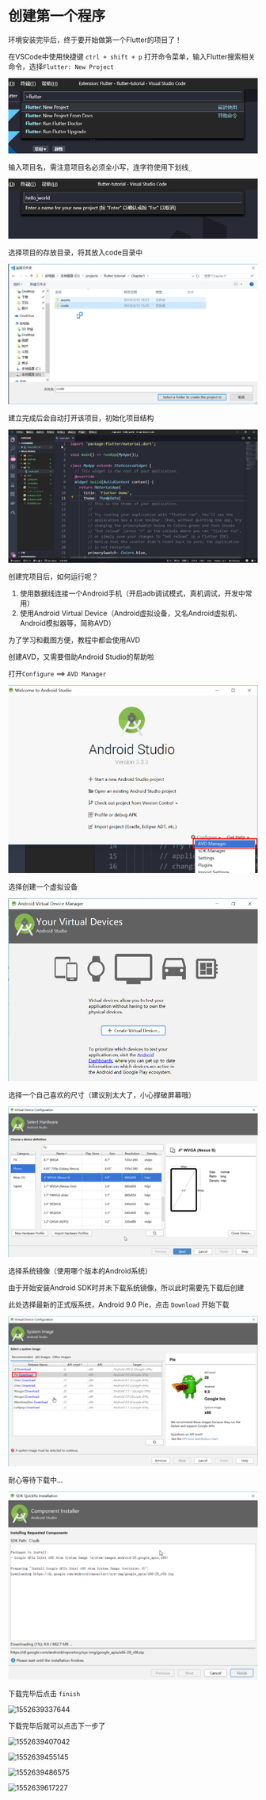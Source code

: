 # 创建第一个程序

环境安装完毕后，终于要开始做第一个Flutter的项目了！

在VSCode中使用快捷键 `ctrl + shift + p` 打开命令菜单，输入Flutter搜索相关命令，选择`Flutter: New Project`

![创建项目](./assets/vscode_install_plugin_completed.png)

输入项目名，需注意项目名必须全小写，连字符使用下划线`_`

![1552636415703](./assets/create_project.png)

选择项目的存放目录，将其放入code目录中

![1552636544772](./assets/create_project2.png)

建立完成后会自动打开该项目，初始化项目结构

![1552637131888](./assets/create_project3.png)

创建完项目后，如何运行呢？

1. 使用数据线连接一个Android手机（开启adb调试模式，真机调试，开发中常用）
2. 使用Android Virtual Device（Android虚拟设备，又名Android虚拟机、Android模拟器等，简称AVD）

为了学习和截图方便，教程中都会使用AVD

创建AVD，又需要借助Android Studio的帮助啦

打开`Configure` ==> `AVD Manager`

![1552637205533](./assets/avd_manager.png)

选择创建一个虚拟设备

![1552637237326](./assets/avd_manager2.png)

选择一个自己喜欢的尺寸（建议别太大了，小心撑破屏幕哦）

![1552637292052](./assets/avd_manager3.png)

选择系统镜像（使用哪个版本的Android系统）

由于开始安装Android SDK时并未下载系统镜像，所以此时需要先下载后创建

此处选择最新的正式版系统，Android 9.0 Pie，点击 `Download` 开始下载

![1552637329124](./assets/avd_manager4.png)

耐心等待下载中...

![1552637372065](./assets/avd_manager5.png)

下载完毕后点击 `finish` 

![1552639337644](D:\projects\flutter-tutorial\Chapter1\assets\avd_manager6.png)

下载完毕后就可以点击下一步了

![1552639407042](D:\projects\flutter-tutorial\Chapter1\assets\avd_manager7.png)

![1552639455145](D:\projects\flutter-tutorial\Chapter1\assets\avd_manager8.png)

![1552639486575](D:\projects\flutter-tutorial\Chapter1\assets\avd_manager9.png)

![1552639617227](D:\projects\flutter-tutorial\Chapter1\assets\starting_debug.png)